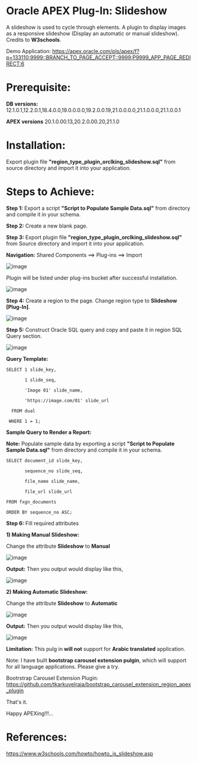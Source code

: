 # Oracle APEX Plug-In: Slideshow

A slideshow is used to cycle through elements. A plugin to display images as a responsive slideshow (Display an automatic or manual slideshow). Credits to **W3schools**.

Demo Application: https://apex.oracle.com/pls/apex/f?p=133110:9999::BRANCH_TO_PAGE_ACCEPT::9999:P9999_APP_PAGE_REDIRECT:6

# Prerequisite:

**DB versions:**	12.1.0.1,12.2.0.1,18.4.0.0,19.0.0.0.0,19.2.0.0.19,21.0.0.0.0,21.1.0.0.0,21.1.0.0.1

**APEX versions**	20.1.0.00.13,20.2.0.00.20,21.1.0

# Installation:

Export plugin file **"region_type_plugin_orclking_slideshow.sql"** from source directory and import it into your application.

# Steps to Achieve:

**Step 1:** Export a script **"Script to Populate Sample Data.sql"** from directory and compile it in your schema.

**Step 2:** Create a new blank page.

**Step 3:** Export plugin file **"region_type_plugin_orclking_slideshow.sql"** from Source directory and import it into your application.

**Navigation:** Shared Components ==> Plug-ins ==> Import

![image](https://user-images.githubusercontent.com/85283603/121812264-46bf0e00-cc78-11eb-842e-3e1c5671d978.png)

Plugin will be listed under plug-ins bucket after successful installation.

![image](https://user-images.githubusercontent.com/85283603/123452228-4404d700-d5ef-11eb-9798-cad30c792ddc.png)

**Step 4:** Create a region to the page. Change region type to **Slideshow [Plug-In]**.

![image](https://user-images.githubusercontent.com/85283603/123452344-6139a580-d5ef-11eb-9730-9d762e5db9ab.png)

**Step 5:**  Construct Oracle SQL query and copy and paste it in region SQL Query section.

![image](https://user-images.githubusercontent.com/85283603/123452433-76163900-d5ef-11eb-80ca-626bea80ee24.png)

**Query Template:**

    SELECT 1 slide_key,
       
           1 slide_seq,
              
           'Image 01' slide_name,
           
           'https://image.com/01' slide_url
              
      FROM dual
              
     WHERE 1 = 1;
        
       
**Sample Query to Render a Report:**

**Note:** Populate sample data by exporting a script **"Script to Populate Sample Data.sql"** from directory and compile it in your schema.

    SELECT document_id slide_key,
           
           sequence_no slide_seq,
           
           file_name slide_name,
           
           file_url slide_url
    
    FROM fxgn_documents
  
    ORDER BY sequence_no ASC;
 
 **Step 6:** Fill required attributes
 
 **1) Making Manual Slideshow:**
 
 Change the attribute **Slideshow** to **Manual**
 
 ![image](https://user-images.githubusercontent.com/85283603/123453105-2d12b480-d5f0-11eb-8bbf-945669d6f55c.png)
 
 **Output:** Then you output would display like this,
 
 ![image](https://user-images.githubusercontent.com/85283603/123453176-4451a200-d5f0-11eb-867e-e850050ece52.png)
 
  **2) Making Automatic Slideshow:**
 
 Change the attribute **Slideshow** to **Automatic**
 
 ![image](https://user-images.githubusercontent.com/85283603/123453287-66e3bb00-d5f0-11eb-9222-69621ae8e08b.png)
 
 **Output:** Then you output would display like this,
 
 ![image](https://user-images.githubusercontent.com/85283603/123453488-aca08380-d5f0-11eb-8b28-32ef1e08e84f.png)
 
 **Limitation:** This pulg in **will not** support for **Arabic translated** application.
 
Note: I have built **bootstrap carousel extension pulgin**, which will support for all language applications. Please give a try.
 
Bootrstrap Carousel Extension Plugin: https://github.com/tkarkuvelraja/bootstrap_carousel_extension_region_apex_plugin
  
That's it.

Happy APEXing!!!...

# References:

https://www.w3schools.com/howto/howto_js_slideshow.asp
